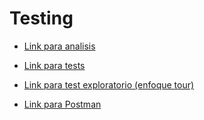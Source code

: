 # Testing

- [Link para analisis](https://docs.google.com/document/d/1IeHtTaJYBdcd_Rjk-_x7T7hLuyGsBsH8N9B2Nb3Rg5g/edit)

- [Link para tests](https://docs.google.com/spreadsheets/d/1RrgfydWOFJYb82cFC6F8qcCgBWdM6ulboiBwaWzee7M/edit?usp=sharing)

- [Link para test exploratorio (enfoque tour)](https://docs.google.com/document/d/10MZpeuUJPTKVDrs7aqd_RkMUo2Q4RQCCkl6PX-aZ_-8/edit)

- [Link para Postman](https://www.postman.com/equipo-manija/workspace/digital-booking/)
